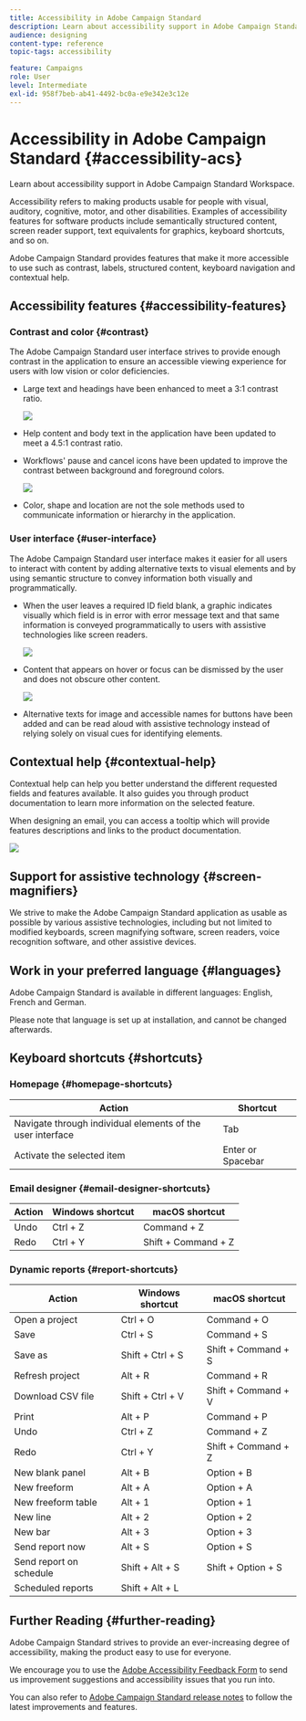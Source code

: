 ```yaml
---
title: Accessibility in Adobe Campaign Standard
description: Learn about accessibility support in Adobe Campaign Standard Workspace.
audience: designing
content-type: reference
topic-tags: accessibility

feature: Campaigns
role: User
level: Intermediate
exl-id: 958f7beb-ab41-4492-bc0a-e9e342e3c12e
---
```

# Accessibility in Adobe Campaign Standard {#accessibility-acs}

Learn about accessibility support in Adobe Campaign Standard Workspace.

Accessibility refers to making products usable for people with visual, auditory, cognitive, motor, and other disabilities. Examples of accessibility features for software products include semantically structured content, screen reader support, text equivalents for graphics, keyboard shortcuts, and so on.

Adobe Campaign Standard provides features that make it more accessible to use such as contrast, labels, structured content, keyboard navigation and contextual help.

## Accessibility features {#accessibility-features}

### Contrast and color {#contrast}

The Adobe Campaign Standard user interface strives to provide enough contrast in the application to ensure an accessible viewing experience for users with low vision or color deficiencies.

* Large text and headings have been enhanced to meet a 3:1 contrast ratio.

    ![](assets/accessibility_2.png)

* Help content and body text in the application have been updated to meet a 4.5:1 contrast ratio.

* Workflows' pause and cancel icons have been updated to improve the contrast between background and foreground colors.

    ![](assets/accessibility_1.png)

* Color, shape and location are not the sole methods used to communicate information or hierarchy in the application.

### User interface {#user-interface}

The Adobe Campaign Standard user interface makes it easier for all users to interact with content by adding alternative texts to visual elements and by using semantic structure to convey information both visually and programmatically.

* When the user leaves a required ID field blank, a graphic indicates visually which field is in error with error message text and that same information is conveyed programmatically to users with assistive technologies like screen readers.

    ![](assets/accessibility_3.png)

* Content that appears on hover or focus can be dismissed by the user and does not obscure other content.

    ![](assets/accessibility_4.png)

* Alternative texts for image and accessible names for buttons have been added and can be read aloud with assistive technology instead of relying solely on visual cues for identifying elements.

<!--
### Create responsive resize for multiple devices {#resize-devices}

When designing for multiple devices and platforms, it's important to create a seamless experience for screen sizes across mobile and desktop resolutions.

Adobe Campaign Standard allows you to design and test emails and push notifications on different devices such as: iPhone, Android devices, iPad, Android tablet and desktop.

![](assets/accessibility_6.png)
-->

## Contextual help {#contextual-help}

Contextual help can help you better understand the different requested fields and features available. It also guides you through product documentation to learn more information on the selected feature.

When designing an email, you can access a tooltip which will provide features descriptions and links to the product documentation.

![](assets/accessibility_7.png)

## Support for assistive technology {#screen-magnifiers}

We strive to make the Adobe Campaign Standard application as usable as possible by various assistive technologies, including but not limited to modified keyboards, screen magnifying software, screen readers, voice recognition software, and other assistive devices.

## Work in your preferred language {#languages}

Adobe Campaign Standard is available in different languages: English, French and German.

Please note that language is set up at installation, and cannot be changed afterwards.

## Keyboard shortcuts {#shortcuts}

### Homepage {#homepage-shortcuts}

|  Action | Shortcut |
| --- | --- |
| Navigate through individual elements of the user interface| Tab |
| Activate the selected item | Enter or Spacebar |

### Email designer {#email-designer-shortcuts}

|  Action | Windows shortcut | macOS shortcut |
| --- | --- | --- |
| Undo  | Ctrl + Z | Command + Z |
| Redo | Ctrl + Y  | Shift + Command + Z |

### Dynamic reports {#report-shortcuts}

|  Action | Windows shortcut | macOS shortcut |
| --- | --- | --- |
| Open a project | Ctrl + O | Command + O |
| Save | Ctrl + S  | Command + S |
| Save as | Shift + Ctrl + S | Shift + Command + S |
| Refresh project | Alt + R  | Command + R |
| Download CSV file | Shift + Ctrl + V | Shift + Command + V |
| Print | Alt + P | Command + P |
| Undo  | Ctrl + Z | Command + Z |
| Redo | Ctrl + Y  | Shift + Command + Z |
| New blank panel | Alt + B | Option + B |
| New freeform | Alt + A | Option + A |
| New freeform table | Alt + 1 | Option + 1 |
| New line | Alt + 2 | Option + 2 |
| New bar | Alt + 3 | Option + 3 |
| Send report now | Alt + S | Option + S |
| Send report on schedule | Shift + Alt + S | Shift + Option + S |
| Scheduled reports | Shift + Alt + L |<!-- Should be 'Shift + Option + L ' but does not work on Mac -->|

## Further Reading {#further-reading}

Adobe Campaign Standard strives to provide an ever-increasing degree of accessibility, making the product easy to use for everyone.

We encourage you to use the [Adobe Accessibility Feedback Form](https://www.adobe.com/accessibility/feedback.html) to send us improvement suggestions and accessibility issues that you run into.

You can also refer to [Adobe Campaign Standard release notes](https://experienceleague.adobe.com/docs/campaign-standard/using/release-notes/release-notes.html?lang=en#release-notes) to follow the latest improvements and features.
